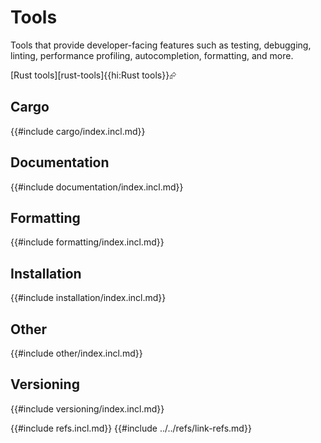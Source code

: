 # Tools

Tools that provide developer-facing features such as testing, debugging, linting, performance profiling, autocompletion, formatting, and more.

[Rust tools][rust-tools]{{hi:Rust tools}}⮳

## Cargo

{{#include cargo/index.incl.md}}

## Documentation

{{#include documentation/index.incl.md}}

## Formatting

{{#include formatting/index.incl.md}}

## Installation

{{#include installation/index.incl.md}}

## Other

{{#include other/index.incl.md}}

## Versioning

{{#include versioning/index.incl.md}}

{{#include refs.incl.md}}
{{#include ../../refs/link-refs.md}}

<div class="hidden">
</div>
